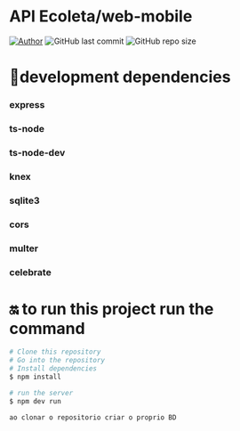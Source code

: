 # API Ecoleta/web-mobile

[![Author](https://img.shields.io/badge/author-AntonioSilvaAzevedo-blue?style=plastic)](https://github.com/AntonioSilvaAzevedo)
![GitHub last commit](https://img.shields.io/github/last-commit/AntonioSilvaAzevedo/GoBarber---Front?style=plastic)
![GitHub repo size](https://img.shields.io/github/repo-size/AntonioSilvaAzevedo/GoBarber---Front?style=plastic)

# :blue_book:development dependencies

### express
### ts-node
### ts-node-dev
### knex
### sqlite3
### cors
### multer
### celebrate 


# :on: to run this project run the command
```bash
# Clone this repository
# Go into the repository
# Install dependencies
$ npm install

# run the server 
$ npm dev run

ao clonar o repositorio criar o proprio BD